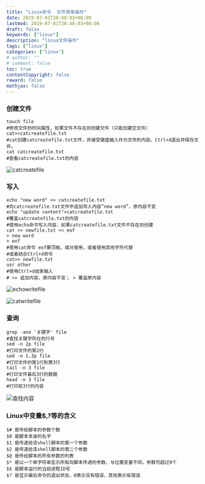 ```yaml
---
title: "Linux命令  文件简单操作"
date: 2019-07-01T20:48:03+08:00
lastmod: 2019-07-01T20:48:03+08:00
draft: false
keywords: ["linux"]
description: "linux文件操作"
tags: ["linux"]
categories: ["linux"]
# author: ""
# comment: false
toc: true
contentCopyright: false
reward: false
mathjax: false
---
```


### 创建文件

```shell
touch file
#修改文件的时间属性，如果文件不存在则创建文件（只能创建空文件）
cat>>catcreatefile.txt
#cat创建catcreatefile.txt文件，并接受键盘输入作为文件的内容。Ctrl+d退出并保存文件。
cat catcreatefile.txt
#查看catcreatefile.txt的内容
```
<!--more-->

![catcreatefile](/blog/imagescatcreatefile.png)

### 写入

```shell
echo "new word" >> catcreatefile.txt
#向catcreatefile.txt文件中追加写入内容“new word”，原内容不变
echo "update content">catcreatefile.txt
#覆盖catcreatefile.txt的内容
#使用echo命令写入内容，如果catcreatefile.txt文件不存在则创建
cat >> newfile.txt << eof
> new word
> eof
#使用cat命令 eof要顶格，成对使用，或者使用其他字符代替
#或者结合Ctrl+d命令
cat>> newfile.txt
usr other
#使用Ctrl+d结束输入
# >> 追加内容，原内容不变； > 覆盖原内容
```

![echowritefile](/blog/imagesechowritefile.png)

![catwritefile](/blog/imagescatwritefile.png)



### 查询

```shell
grep -ano '关键字' file
#查找关键字所在的行号
sed -n 2p file
#打印文件的第2行
sed -n 1,3p file 
#打印文件的第1行到第3行
tail -n 3 file 
#打印文件最后3行的数据
head -n 3 file
#打印前3行的内容
```

![查找内容](/blog/imagessearch.png)



### Linux中变量$$,$?等的含义

```
$# 是传给脚本的参数个数
$0 是脚本本身的名字
$1 是传递给该shell脚本的第一个参数
$2 是传递给该shell脚本的第二个参数
$@ 是传给脚本的所有参数的列表
$* 是以一个单字符串显示所有向脚本传递的参数，与位置变量不同，参数可超过9个
$$ 是脚本运行的当前进程ID号
$? 是显示最后命令的退出状态，0表示没有错误，其他表示有错误
```


